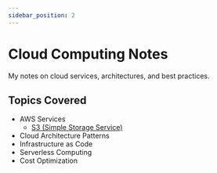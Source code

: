 ```yaml
---
sidebar_position: 2
---
```


# Cloud Computing Notes

My notes on cloud services, architectures, and best practices.

## Topics Covered

- AWS Services
  - [S3 (Simple Storage Service)](aws-s3)
- Cloud Architecture Patterns
- Infrastructure as Code
- Serverless Computing
- Cost Optimization
